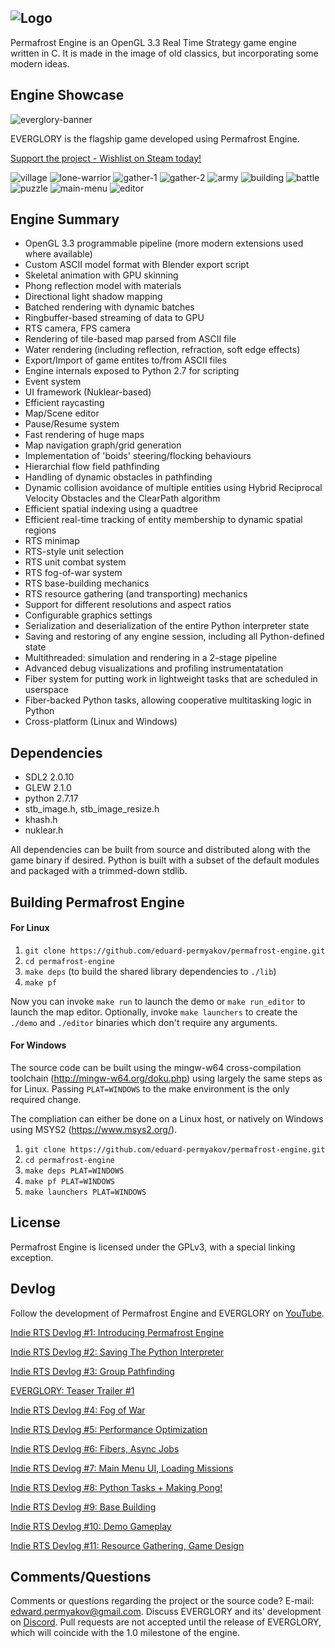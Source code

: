 ## ![Logo](docs/images/logo.png) ##

Permafrost Engine is an OpenGL 3.3 Real Time Strategy game engine written in C. 
It is made in the image of old classics, but incorporating some modern ideas.

## Engine Showcase ##

![everglory-banner](docs/images/everglory-banner.png)

EVERGLORY is the flagship game developed using Permafrost Engine. 

[Support the project - Wishlist on Steam today!](https://store.steampowered.com/app/1309720/EVERGLORY/)

![village](docs/images/village.png)
![lone-warrior](docs/images/lone-warrior.png)
![gather-1](docs/images/gather-1.png)
![gather-2](docs/images/gather-2.png)
![army](docs/images/army.png)
![building](docs/images/building.png)
![battle](docs/images/battle.png)
![puzzle](docs/images/puzzle.png)
![main-menu](docs/images/main-menu-skinned-ui.png)
![editor](docs/images/editor.png)

## Engine Summary ##

* OpenGL 3.3 programmable pipeline (more modern extensions used where available)
* Custom ASCII model format with Blender export script
* Skeletal animation with GPU skinning
* Phong reflection model with materials
* Directional light shadow mapping
* Batched rendering with dynamic batches
* Ringbuffer-based streaming of data to GPU
* RTS camera, FPS camera
* Rendering of tile-based map parsed from ASCII file
* Water rendering (including reflection, refraction, soft edge effects)
* Export/Import of game entites to/from ASCII files
* Engine internals exposed to Python 2.7 for scripting
* Event system
* UI framework (Nuklear-based)
* Efficient raycasting
* Map/Scene editor
* Pause/Resume system
* Fast rendering of huge maps
* Map navigation graph/grid generation
* Implementation of 'boids' steering/flocking behaviours
* Hierarchial flow field pathfinding
* Handling of dynamic obstacles in pathfinding
* Dynamic collision avoidance of multiple entities using Hybrid Reciprocal Velocity Obstacles and the ClearPath algorithm
* Efficient spatial indexing using a quadtree
* Efficient real-time tracking of entity membership to dynamic spatial regions
* RTS minimap
* RTS-style unit selection
* RTS unit combat system
* RTS fog-of-war system
* RTS base-building mechanics
* RTS resource gathering (and transporting) mechanics
* Support for different resolutions and aspect ratios
* Configurable graphics settings
* Serialization and deserialization of the entire Python interpreter state
* Saving and restoring of any engine session, including all Python-defined state
* Multithreaded: simulation and rendering in a 2-stage pipeline
* Advanced debug visualizations and profiling instrumentatation
* Fiber system for putting work in lightweight tasks that are scheduled in userspace
* Fiber-backed Python tasks, allowing cooperative multitasking logic in Python
* Cross-platform (Linux and Windows)

## Dependencies ##

* SDL2 2.0.10
* GLEW 2.1.0
* python 2.7.17
* stb_image.h, stb_image_resize.h
* khash.h
* nuklear.h

All dependencies can be built from source and distributed along with the game binary if desired. 
Python is built with a subset of the default modules and packaged with a trimmed-down stdlib.

## Building Permafrost Engine ##

#### For Linux ####

1. `git clone https://github.com/eduard-permyakov/permafrost-engine.git`
2. `cd permafrost-engine`
3. `make deps` (to build the shared library dependencies to `./lib`)
4. `make pf`

Now you can invoke `make run` to launch the demo or `make run_editor` to launch the map editor.
Optionally, invoke `make launchers` to create the `./demo` and `./editor` binaries which don't 
require any arguments.

#### For Windows ####

The source code can be built using the mingw-w64 cross-compilation toolchain 
(http://mingw-w64.org/doku.php) using largely the same steps as for Linux. Passing `PLAT=WINDOWS` 
to the make environment is the only required change.

The compliation can either be done on a Linux host, or natively on Windows using MSYS2 (https://www.msys2.org/).

1. `git clone https://github.com/eduard-permyakov/permafrost-engine.git`
2. `cd permafrost-engine`
3. `make deps PLAT=WINDOWS`
4. `make pf PLAT=WINDOWS`
5. `make launchers PLAT=WINDOWS`

## License ##

Permafrost Engine is licensed under the GPLv3, with a special linking exception.

## Devlog ##

Follow the development of Permafrost Engine and EVERGLORY on [YouTube](https://www.youtube.com/channel/UCNklkpsPnNpRhC9oVkpIpLA).

[Indie RTS Devlog #1: Introducing Permafrost Engine](https://youtu.be/0dEttWferm8)

[Indie RTS Devlog #2: Saving The Python Interpreter](https://youtu.be/ch-zjn05gxQ)

[Indie RTS Devlog #3: Group Pathfinding](https://youtu.be/ALL7AQ1MRas)

[EVERGLORY: Teaser Trailer #1](https://youtu.be/yTJ7wTJy7jc)

[Indie RTS Devlog #4: Fog of War](https://youtu.be/2rXElWzAGrY)

[Indie RTS Devlog #5: Performance Optimization](https://www.youtube.com/watch?v=HV_CLHkpXpY)

[Indie RTS Devlog #6: Fibers, Async Jobs](https://www.youtube.com/watch?v=eCJg4ljHhD8)

[Indie RTS Devlog #7: Main Menu UI, Loading Missions](https://www.youtube.com/watch?v=V9unCfZheJ4)

[Indie RTS Devlog #8: Python Tasks + Making Pong!](https://www.youtube.com/watch?v=wl0jh-17uTA)

[Indie RTS Devlog #9: Base Building](https://www.youtube.com/watch?v=U3lvwZfXss0)

[Indie RTS Devlog #10: Demo Gameplay](https://www.youtube.com/watch?v=Nh8FBpvbKUc)

[Indie RTS Devlog #11: Resource Gathering, Game Design](https://www.youtube.com/watch?v=e3jsymx97LE)

## Comments/Questions ##

Comments or questions regarding the project or the source code? E-mail: edward.permyakov@gmail.com.
Discuss EVERGLORY and its' development on [Discord](https://discord.gg/jSQ8M6C). Pull requests
are not accepted until the release of EVERGLORY, which will coincide with the 1.0 milestone of the 
engine.

